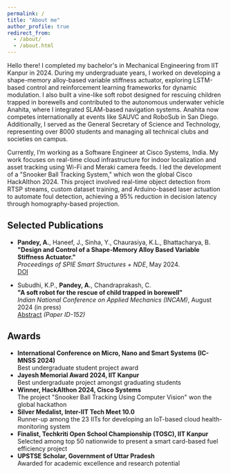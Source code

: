 ```yaml
---
permalink: /
title: "About me"
author_profile: true
redirect_from: 
  - /about/
  - /about.html
---
```

Hello there! I completed my bachelor's in Mechanical Engineering from IIT Kanpur in 2024. During my undergraduate years, I worked on developing a shape-memory alloy-based variable stiffness actuator, exploring LSTM-based control and reinforcement learning frameworks for dynamic modulation. I also built a vine-like soft robot designed for rescuing children trapped in borewells and contributed to the autonomous underwater vehicle Anahita, where I integrated SLAM-based navigation systems. Anahita now competes internationally at events like SAUVC and RoboSub in San Diego. Additionally, I served as the General Secretary of Science and Technology, representing over 8000 students and managing all technical clubs and societies on campus.

Currently, I’m working as a Software Engineer at Cisco Systems, India. My work focuses on real-time cloud infrastructure for indoor localization and asset tracking using Wi-Fi and Meraki camera feeds. I led the development of a "Snooker Ball Tracking System," which won the global Cisco HackAIthon 2024. This project involved real-time object detection from RTSP streams, custom dataset training, and Arduino-based laser actuation to automate foul detection, achieving a 95% reduction in decision latency through homography-based projection.


## Selected Publications

- **Pandey, A.**, Haneef, J., Sinha, Y., Chaurasiya, K.L., Bhattacharya, B.<br>
  **"Design and Control of a Shape-Memory Alloy Based Variable Stiffness Actuator."**<br>
  *Proceedings of SPIE Smart Structures + NDE*, May 2024.<br>
  [DOI](https://doi.org/10.1117/12.3010086) 

- Subudhi, K.P., **Pandey, A.**, Chandraprakash, C.<br>
  **"A soft robot for the rescue of child trapped in borewell"** <br>
  *Indian National Conference on Applied Mechanics (INCAM)*, August 2024 (in press)<br> 
  [Abstract](https://incam.isam.co.in/book-of-abstracts) *(Paper ID-152)*

## Awards

- **International Conference on Micro, Nano and Smart Systems (IC-MNSS 2024)**\
  Best undergraduate student project award
- **Jayesh Memorial Award 2024, IIT Kanpur**\
  Best undergraduate project amongst graduating students
- **Winner, HackAIthon 2024, Cisco Systems** \
  The project "Snooker Ball Tracking Using Computer Vision" won the global hackathon  
- **Silver Medalist, Inter-IIT Tech Meet 10.0**\
  Runner-up among the 23 IITs for developing an IoT-based cloud health-monitoring system   
-  **Finalist, Techkriti Open School Championship (TOSC), IIT Kanpur**\
  Selected among top 50 nationwide to present a smart card-based fuel efficiency project
- **UPSTSE Scholar, Government of Uttar Pradesh**\
  Awarded for academic excellence and research potential  
  
<!-- ## Test Scores

-**TOEFL-** 110/120 -->
